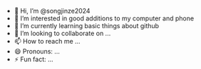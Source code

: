 - 👋 Hi, I’m @songjinze2024
- 👀 I’m interested in good additions to my computer and phone
- 🌱 I’m currently learning basic things about github
- 💞️ I’m looking to collaborate on ...
- 📫 How to reach me ...
- 😄 Pronouns: ...
- ⚡ Fun fact: ...

<!---
songjinze2024/songjinze2024 is a ✨ special ✨ repository because its `README.md` (this file) appears on your GitHub profile.
You can click the Preview link to take a look at your changes.
--->
